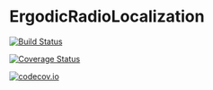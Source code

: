 # ErgodicRadioLocalization

[![Build Status](https://travis-ci.org/dressel/ErgodicRadioLocalization.jl.svg?branch=master)](https://travis-ci.org/dressel/ErgodicRadioLocalization.jl)

[![Coverage Status](https://coveralls.io/repos/dressel/ErgodicRadioLocalization.jl/badge.svg?branch=master&service=github)](https://coveralls.io/github/dressel/ErgodicRadioLocalization.jl?branch=master)

[![codecov.io](http://codecov.io/github/dressel/ErgodicRadioLocalization.jl/coverage.svg?branch=master)](http://codecov.io/github/dressel/ErgodicRadioLocalization.jl?branch=master)
